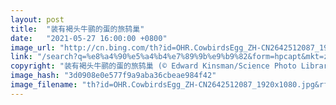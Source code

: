 ```yaml
---
layout: post
title:  "装有褐头牛鹂的蛋的旅鸫巢"
date:   "2021-05-27 16:00:00 +0800"
image_url: "http://cn.bing.com/th?id=OHR.CowbirdsEgg_ZH-CN2642512087_1920x1080.jpg&rf=LaDigue_1920x1080.jpg&pid=hp"
link: "/search?q=%e8%a4%90%e5%a4%b4%e7%89%9b%e9%b9%82&form=hpcapt&mkt=zh-cn"
copyright: "装有褐头牛鹂的蛋的旅鸫巢 (© Edward Kinsman/Science Photo Library)"
image_hash: "3d0908e0e577f9a9aba36cbeae984f42"
image_filename: "th?id=OHR.CowbirdsEgg_ZH-CN2642512087_1920x1080.jpg&rf=LaDigue_1920x1080.jpg&pid=hp"
---
```

